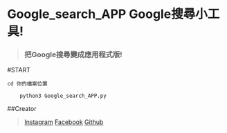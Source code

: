 # Google_search_APP Google搜尋小工具!
>### 把Google搜尋變成應用程式版!
        
        
#START
```
cd 你的檔案位置
```

        
```
    python3 Google_search_APP.py
```

##Creator
> [Instagram](https://www.instagram.com/ha0wei1u/)
> [Facebook](https://www.facebook.com/haowei.lu.1010)
> [Github](https://github.com/currygames87/)
